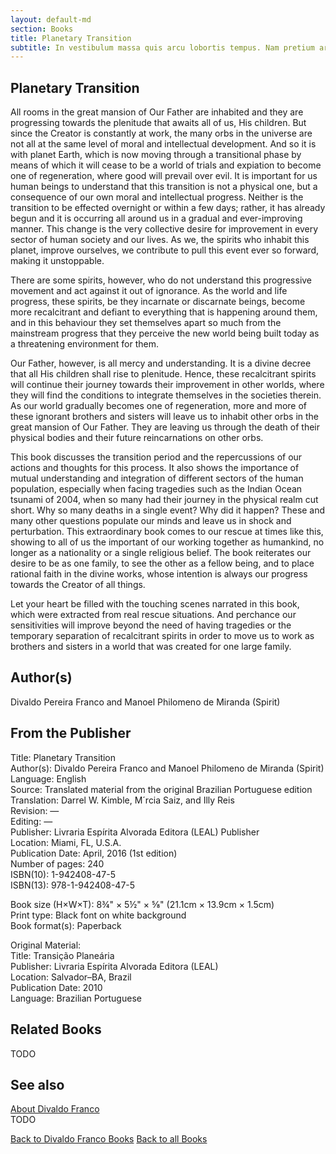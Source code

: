 ```yaml
---
layout: default-md
section: Books
title: Planetary Transition
subtitle: In vestibulum massa quis arcu lobortis tempus. Nam pretium arcu in odio vulputate luctus.
---
```


## Planetary Transition

All rooms in the great mansion of Our Father are inhabited and they are progressing towards the plenitude that awaits all of us, His children. But since the Creator is constantly at work, the many orbs in the universe are not all at the same level of moral and intellectual development. And so it is with planet Earth, which is now moving through a transitional phase by means of which it will cease to be a world of trials and expiation to become one of regeneration, where good will prevail over evil. It is important for us human beings to understand that this transition is not a physical one, but a consequence of our own moral and intellectual progress. Neither is the transition to be effected overnight or within a few days; rather, it has already begun and it is occurring all around us in a gradual and ever-improving manner. This change is the very collective desire for improvement in every sector of human society and our lives. As we, the spirits who inhabit this planet, improve ourselves, we contribute to pull this event ever so forward, making it unstoppable.

There are some spirits, however, who do not understand this progressive movement and act against it out of ignorance. As the world and life progress, these spirits, be they incarnate or discarnate beings, become more recalcitrant and defiant to everything that is happening around them, and in this behaviour they set themselves apart so much from the mainstream progress that they perceive the new world being built today as a threatening environment for them.

Our Father, however, is all mercy and understanding. It is a divine decree that all His children shall rise to plenitude. Hence, these recalcitrant spirits will continue their journey towards their improvement in other worlds, where they will find the conditions to integrate themselves in the societies therein. As our world gradually becomes one of regeneration, more and more of these ignorant brothers and sisters will leave us to inhabit other orbs in the great mansion of Our Father. They are leaving us through the death of their physical bodies and their future reincarnations on other orbs.

This book discusses the transition period and the repercussions of our actions and thoughts for this process. It also shows the importance of mutual understanding and integration of different sectors of the human population, especially when facing tragedies such as the Indian Ocean tsunami of 2004, when so many had their journey in the physical realm cut short. Why so many deaths in a single event? Why did it happen? These and many other questions populate our minds and leave us in shock and perturbation. This extraordinary book comes to our rescue at times like this, showing to all of us the important of our working together as humankind, no longer as a nationality or a single religious belief. The book reiterates our desire to be as one family, to see the other as a fellow being, and to place rational faith in the divine works, whose intention is always our progress towards the Creator of all things.

Let your heart be filled with the touching scenes narrated in this book, which were extracted from real rescue situations. And perchance our sensitivities will improve beyond the need of having tragedies or the temporary separation of recalcitrant spirits in order to move us to work as brothers and sisters in a world that was created for one large family.

## Author(s)
Divaldo Pereira Franco and Manoel Philomeno de Miranda (Spirit)

## From the Publisher
Title: 	Planetary Transition  
Author(s): 	Divaldo Pereira Franco and Manoel Philomeno de Miranda (Spirit)  
Language: 	English  
Source: 	Translated material from the original Brazilian Portuguese edition  
Translation: 	Darrel W. Kimble, M´rcia Saiz, and Illy Reis  
Revision: 	—  
Editing: 	—  
Publisher: 	Livraria Espírita Alvorada Editora (LEAL) Publisher  
Location: 	Miami, FL, U.S.A.  
Publication Date: 	April, 2016 (1st edition)  
Number of pages: 	240  
ISBN(10): 	1-942408-47-5  
ISBN(13): 	978-1-942408-47-5  
	  
	  
Book size (H×W×T): 	8¾" × 5½" × ⅝" (21.1cm × 13.9cm × 1.5cm)  
Print type: 	Black font on white background  
Book format(s): 	Paperback  
  
   
Original Material:  
Title: 	Transição Planeária  
Publisher: 	Livraria Espírita Alvorada Editora (LEAL)  
Location: 	Salvador–BA, Brazil  
Publication Date: 	2010  
Language: 	Brazilian Portuguese  

## Related Books
TODO

## See also
[About Divaldo Franco](/profile/divaldo-franco)  
TODO


<a href="/books/divaldo-franco" class="button">Back to Divaldo Franco Books</a>
<a href="/books" class="button">Back to all Books</a>

